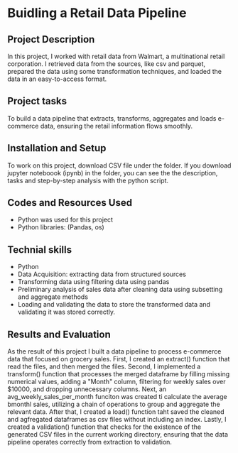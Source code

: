 # Buidling a Retail Data Pipeline
## Project Description
In this project, I worked with retail data from Walmart, a multinational retail corporation. I retrieved data from the sources, like csv and parquet, prepared the data using some transformation techniques, and loaded the data in an easy-to-access format. 

## Project tasks
To build a data pipeline that extracts, transforms, aggregates and loads e-commerce data, ensuring the retail information flows smoothly. 

## Installation and Setup
To work on this project, download CSV file under the folder.
If you download jupyter noteboook (ipynb) in the folder, you can see the the description, tasks and step-by-step analysis with the python script. 

## Codes and Resources Used
 - Python was used for this project
 - Python libraries: (Pandas, os)

## Technial skills 
- Python
- Data Acquisition: extracting data from structured sources
- Transforming data using filtering data using pandas
- Preliminary analysis of sales data after cleaning data using subsetting and aggregate methods
- Loading and validating the data to store the transformed data and  validating it was stored correctly. 


## Results and Evaluation 
As the result of this project I built a data pipeline to process e-commerce data that focused on grocery sales. First, I created an extract() function that read the files, and then merged the files. Second, I implemented a transform() function that processes the merged dataframe by filling missing numerical values, adding a "Month" column, filtering for weekly sales over $10000, and dropping unnecessary columns. Next, an avg_weekly_sales_per_month funciton was created ti calculate the average bmonthl sales, utilizing a chain of operations to group and aggregate the relevant data. After that, I created a load() function taht saved the cleaned and agfregated dataframes as csv files without including an index. Lastly, I created a validation() function that checks for the existence of the generated CSV files in the current working directory, ensuring that the data pipeline operates correctly from extraction to validation. 
